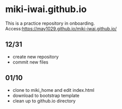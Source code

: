 # miki-iwai.github.io

This is a practice repository in onboarding.
Access:https://may1029.github.io/miki-iwai.github.io/

## 12/31
* create new repository
* commit new files

## 01/10
* clone to miki_home and edit index.html
* download to bootstrap template
* clean up to github.io directory
